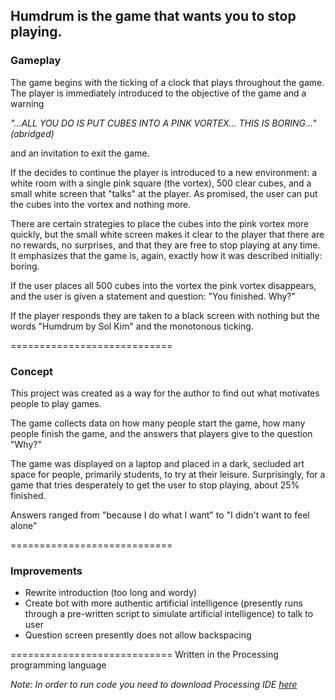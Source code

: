 ## Humdrum is the game that wants you to stop playing.


### Gameplay

The game begins with the ticking of a clock that plays throughout the game. The player is immediately introduced to the objective of the game and a warning

_"...ALL YOU DO IS PUT CUBES INTO A PINK VORTEX... THIS IS BORING..." (abridged)_

and an invitation to exit the game.

If the decides to continue the player is introduced to a new environment: a white room with a single pink square (the vortex), 500 clear cubes, and a small white screen that "talks" at the player. As promised, the user can put the cubes into the vortex and nothing more.

There are certain strategies to place the cubes into the pink vortex more quickly, but the small white screen makes it clear to the player that there are no rewards, no surprises, and that they are free to stop playing at any time. It emphasizes that the game is, again, exactly how it was described initially: boring.

If the user places all 500 cubes into the vortex the pink vortex disappears, and the user is given a statement and question: "You finished. Why?"

If the player responds they are taken to a black screen with nothing but the words "Humdrum by Sol Kim" and the monotonous ticking.

============================
### Concept

This project was created as a way for the author to find out what motivates people to play games.

The game collects data on how many people start the game, how many people finish the game, and the answers that players give to the question "Why?"

The game was displayed on a laptop and placed in a dark, secluded art space for people, primarily students, to try at their leisure. Surprisingly, for a game that tries desperately to get the user to stop playing, about 25% finished.

Answers ranged from "because I do what I want" to "I didn't want to feel alone"

============================
### Improvements

- Rewrite introduction (too long and wordy)
- Create bot with more authentic artificial intelligence (presently runs through a pre-written script to simulate artificial intelligence) to talk to user
- Question screen presently does not allow backspacing

============================
Written in the Processing programming language

_Note: In order to run code you need to download Processing IDE [here](https://processing.org/download/)_
